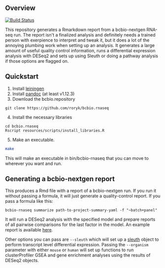 ## Overview
[![Build Status](https://travis-ci.org/roryk/bcbio.rnaseq.png)](http://travis-ci.org/roryk/bcbio.rnaseq)

This repository generates a Rmarkdown report from a bcbio-nextgen RNA-seq run.
The report isn't a finalized analysis and definitely needs a trained person with
exerpience to interpret and tweak it, but it does a lot of the annoying plumbing
work when setting up an analysis. It generates a large amount of useful quality
control information, runs a differential expression analysis with DESeq2 and
sets up using Sleuth or doing a pathway analysis if those options are flagged
on.

## Quickstart

1. Install [leiningen](https://github.com/technomancy/leiningen)
2. Install [pandoc](http://johnmacfarlane.net/pandoc/) (at least v1.12.3)
3. Download the bcbio.repository

```
git clone https://github.com/roryk/bcbio.rnaseq
```

4. Install the necessary libraries

```
cd bcbio.rnaseq
Rscript resources/scripts/install_libraries.R
```

5. Make an executable.

```bash
make
```

This will make an executable in bin/bcbio-rnaseq that you can move to wherever
you want and run.


## Generating a bcbio-nextgen report
This produces a Rmd file with a report of a bcbio-nextgen run. If you run it
without passing a formula, it will just generate a quality-control report. If
you pass a formula like this:

```
bcbio-rnaseq summarize path-to-project-summary-yaml -f "~batch+panel"
```

It will run a DESeq2 analysis with the specified model and prepare reports
of all pairwise comparisons for the last factor in the model. An example
report is available [here][example-summary].

Other options you can pass are `--sleuth` which will set up a
[sleuth](https://github.com/pachterlab/sleuth) object to perform transcript
level differential expression. Passing the `--organism` parameter with either
`mouse` or `human` will set up functions to run clusterProfiler GSEA and gene
enrichment analyses using the results of DESeq2 objects.


[bcbio-nextgen]: https://github.com/chapmanb/bcbio-nextgen
[metadata]: https://github.com/chapmanb/bcbio-nextgen/blob/master/docs/contents/configuration.rst#sample-information
[ERCC]: http://www.lifetechnologies.com/order/catalog/product/4456740
[example-summary]: https://rawgit.com/roryk/bcbio.rnaseq/master/docs/qc-summary.html
